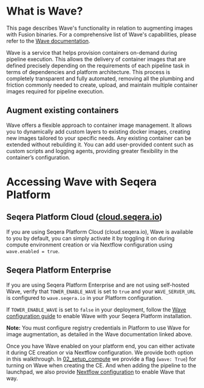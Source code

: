 # What is Wave?

This page describes Wave's functionality in relation to augmenting images with Fusion binaries. For a comprehensive list of Wave's capabilities, please refer to the [Wave documentation](https://docs.seqera.io/wave).

Wave is a service that helps provision containers on-demand during pipeline execution. This allows the delivery of container images that are defined precisely depending on the requirements of each pipeline task in terms of dependencies and platform architecture. This process is completely transparent and fully automated, removing all the plumbing and friction commonly needed to create, upload, and maintain multiple container images required for pipeline execution.

## Augment existing containers
Wave offers a flexible approach to container image management. It allows you to dynamically add custom layers to existing docker images, creating new images tailored to your specific needs. Any existing container can be extended without rebuilding it. You can add user-provided content such as custom scripts and logging agents, providing greater flexibility in the container’s configuration.

# Accessing Wave with Seqera Platform

## Seqera Platform Cloud ([cloud.seqera.io](cloud.seqera.io))
If you are using Seqera Platform Cloud (cloud.seqera.io), Wave is available to you by default, you can simply activate it by toggling it on during compute environment creation or via Nextflow configuration using `wave.enabled = true`.

## Seqera Platform Enterprise
If you are using Seqera Platform Enterprise and are not using self-hosted Wave, verify that `TOWER_ENABLE_WAVE` is set to `true` and your `WAVE_SERVER_URL` is configured to `wave.seqera.io` in your Platform configuration. 

If `TOWER_ENABLE_WAVE` is set to `false` in your deployment, follow the [Wave configuration guide](https://docs.seqera.io/platform-enterprise/enterprise/configuration/wave#pair-your-seqera-instance-with-wave) to enable Wave with your Seqera Platform installation.

**Note:** You must configure registry credentials in Platform to use Wave for image augmentation, as detailed in the Wave documentation linked above.

Once you have Wave enabled on your platform end, you can either activate it during CE creation or via Nextflow configuration. We provide both option in this walkthrough. In [02_setup_compute](../02_setup_compute/compute-envs/aws_fusion_nvme.yml) we provide a flag (`wave: True`) for turning on Wave when creating the CE. And when adding the pipeline to the launchpad, we also provide [Nextflow configuration](../03_setup_pipelines/pipelines/fusion.config) to enable Wave that way.